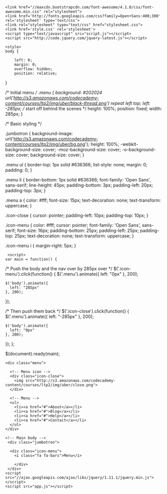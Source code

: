 <html>
  <head>
  
    <link href="//maxcdn.bootstrapcdn.com/font-awesome/4.1.0/css/font-awesome.min.css" rel="stylesheet">
    <link href='http://fonts.googleapis.com/css?family=Open+Sans:400;300' rel='stylesheet' type='text/css'>
	<link rel="stylesheet" type="text/css" href="stylesheet.css">
    <link href='style.css' rel='stylesheet'>
    <script type="text/javascript" src="script.js"></script>
    <script src="http://code.jquery.com/jquery-latest.js"></script>

	<style>
	body {
			
  		left: 0;
  		margin: 0;
 		overflow: hidden;
  		position: relative;
}

/* Initial menu */
.menu {
  background: #202024 url('http://s3.amazonaws.com/codecademy-content/courses/ltp2/img/uber/black-thread.png') repeat left top;
  left: -285px;  /* start off behind the scenes */
  height: 100%;
  position: fixed;
  width: 285px;
}

/* Basic styling */

.jumbotron {
  background-image: url('http://s3.amazonaws.com/codecademy-content/courses/ltp2/img/uber/bg.png'); 
  height: 100%;
  -webkit-background-size: cover;
     -moz-background-size: cover;
       -o-background-size: cover;
          background-size: cover;
}

.menu ul {
  border-top: 1px solid #636366;
  list-style: none;
  margin: 0;
  padding: 0;
}

.menu li {
  border-bottom: 1px solid #636366;
  font-family: 'Open Sans', sans-serif;
  line-height: 45px;
  padding-bottom: 3px;
  padding-left: 20px;
  padding-top: 3px;
}

.menu a {
  color: #fff;
  font-size: 15px;
  text-decoration: none;
  text-transform: uppercase;
}

.icon-close {
  cursor: pointer;
  padding-left: 10px;
  padding-top: 10px;
}

.icon-menu {
  color: #fff;
  cursor: pointer;
  font-family: 'Open Sans', sans-serif;
  font-size: 16px;
  padding-bottom: 25px;
  padding-left: 25px;
  padding-top: 25px;
  text-decoration: none;
  text-transform: uppercase;
}

.icon-menu i {
  margin-right: 5px;
}
</style>

    
  </head>
  
  <body>
  
  
     <script>
    var main = function() {
  /* Push the body and the nav over by 285px over */
  $('.icon-menu').click(function() {
    $('.menu').animate({
      left: "0px"
    }, 200);

    $('body').animate({
      left: "285px"
    }, 200);
  });

  /* Then push them back */
  $('.icon-close').click(function() {
    $('.menu').animate({
      left: "-285px"
    }, 200);

    $('body').animate({
      left: "0px"
    }, 200);
  });
};


$(document).ready(main);
    </script>
  
  
    <div class="menu">
      
      <!-- Menu icon -->
      <div class="icon-close">
        <img src="http://s3.amazonaws.com/codecademy-content/courses/ltp2/img/uber/close.png">
      </div>

      <!-- Menu -->
      <ul>
        <li><a href="#">About</a></li>
        <li><a href="#">Blog</a></li>
        <li><a href="#">Help</a></li>
        <li><a href="#">Contact</a></li>
      </ul>
    </div>

    <!-- Main body -->
   	 <div class="jumbotron">

      <div class="icon-menu">
        <i class="fa fa-bars">Menu</i>
        
      	</div>
     </div>
    <script src="//ajax.googleapis.com/ajax/libs/jquery/1.11.1/jquery.min.js"></script>
    <script src="app.js"></script>
  </body>
</html>
